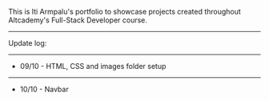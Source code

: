 
This is Iti Armpalu's portfolio to showcase projects created throughout Altcademy's Full-Stack Developer course.

-------------------------

Update log:

---
- 09/10 - HTML, CSS and images folder setup
---
- 10/10 - Navbar

